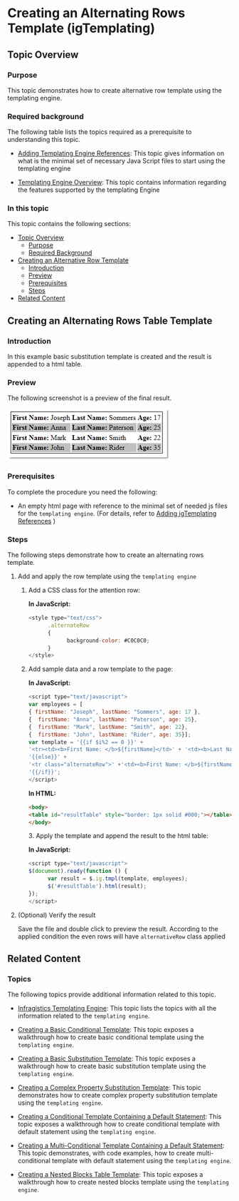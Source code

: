 ﻿<!--
|metadata|
{
    "fileName": "creating-an-alternating-rows-template-(igtemplating)",
    "controlName": "igTemplating Engine",
    "tags": ["How Do I","Templating"]
}
|metadata|
-->

# Creating an Alternating Rows Template (igTemplating)


## <a id="topic-overview"></a>Topic Overview
### <a id="purpose"></a>Purpose

This topic demonstrates how to create alternative row template using the templating engine.

### <a id="required-background"></a>Required background

The following table lists the topics required as a prerequisite to understanding this topic.

- [Adding Templating Engine References](Adding-igTemplating-References.html): This topic gives information on what is the minimal set of necessary Java Script files to start using the templating engine

- [Templating Engine Overview](igTemplating-Overview.html): This topic contains information regarding the features supported by the templating Engine

### In this topic

This topic contains the following sections:

-   [Topic Overview](#topic-overview)
    -   [Purpose](#purpose)
    -   [Required Background](#required-background)
-   [Creating an Alternative Row Template](#creating-alternative-row-template)
    -   [Introduction](#introduction)
    -   [Preview](#preview)
    -   [Prerequisites](#prerequisites)
    -   [Steps](#steps)
-   [Related Content](#relates-content)



## <a id="creating-alternative-row-template"></a>Creating an Alternating Rows Table Template
### <a id="introduction"></a>Introduction

In this example basic substitution template is created and the result is appended to a html table.

### <a id="preview"></a>Preview

The following screenshot is a preview of the final result.

![](images/%28Walkthrough%29Creating_Alternative_Row_Template_1.png)

### <a id="prerequisites"></a>Prerequisites

To complete the procedure you need the following:

-   An empty html page with reference to the minimal set of needed js files for the `templating engine`. (For details, refer to [Adding igTemplating References](Adding-igTemplating-References.html) )

### <a id="steps"></a>Steps

The following steps demonstrate how to create an alternating rows  template.

1.  Add and apply the row template using the `templating engine`

	1. Add a CSS class for the attention row:
	
		**In JavaScript:**
		
		```js
		<style type="text/css">
		      .alternateRow
		      {
		            background-color: #C0C0C0;
		      }
		</style>
		```
	
	2. Add sample data and a row template to the page:
	
		**In JavaScript:**
		
		```js
		<script type="text/javascript">
		var employees = [
		{ firstName: "Joseph", lastName: "Sommers", age: 17 },
		{  firstName: "Anna", lastName: "Paterson", age: 25}, 
		{  firstName: "Mark", lastName: "Smith", age: 22},
		{  firstName: "John", lastName: "Rider", age: 35}];
		var template = '{{if $i%2 == 0 }}' +
		'<tr><td><b>First Name: </b>${firstName}</td>' + '<td><b>Last Name: </b>${lastName}</td>' +'<td><b>Age: </b>${age}</td></tr>' +
		'{{else}}' +
		'<tr class="alternateRow">' +'<td><b>First Name: </b>${firstName}</td>' +'<td><b>Last Name: </b>${lastName}</td>' +'<td><b>Age: </b>${age}</td></tr>'+
		'{{/if}}';
		</script>
		```
		
		**In HTML:**
		
		```html
		<body>
		<table id="resultTable" style="border: 1px solid #000;"></table>
		</body>
		```
		
		​3. Apply the template and append the result to the html table:
		
		**In JavaScript:**
		
		```js
		<script type="text/javascript">
		$(document).ready(function () {
		      var result = $.ig.tmpl(template, employees);
		      $('#resultTable').html(result);
		});
		</script>
		```

2.  (Optional) Verify the result

	Save the file and double click to preview the result. According to the applied condition the even rows will have `alternativeRow` class applied



## <a id="relates-content"></a>Related Content
### Topics

The following topics provide additional information related to this topic.

- [Infragistics Templating Engine](Infragistics-Templating-Engine.html): This topic lists the topics with all the information related to the `templating engine`.

- [Creating a Basic Conditional Template](Creating-Basic-Conditional-Template.html): This topic exposes a walkthrough how to create basic conditional template using the `templating engine`.

- [Creating a Basic Substitution Template](Creating-Basic-Substitution-Template.html): This topic exposes a walkthrough how to create basic substitution template using the `templating engine`.

- [Creating a Complex Property Substitution Template](Creating-Complex-Property-Substitution-Template.html): This topic demonstrates how to create complex property substitution template using the `templating engine`.

- [Creating a Conditional Template Containing a Default Statement](Creating-Conditional-Template-Containing-Default-Statement.html): This topic exposes a walkthrough how to create conditional template with default statement using the `templating engine`.

- [Creating a Multi-Conditional Template Containing a Default Statement](Creating-Multi-Conditional-Template-Containing-Default-Statement.html): This topic demonstrates, with code examples, how to create multi-conditional template with default statement using the `templating engine`.

- [Creating a Nested Blocks Table Template](Creating-Nested-Blocks-Template.html): This topic exposes a walkthrough how to create nested blocks template using the `templating engine`.





 

 


